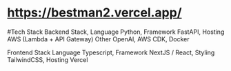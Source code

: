 #  https://bestman2.vercel.app/

#Tech Stack
Backend Stack, Language	Python, Framework	FastAPI, Hosting	AWS (Lambda + API Gateway)
Other	OpenAI, AWS CDK, Docker


Frontend Stack
Language	Typescript, Framework	NextJS / React, Styling	TailwindCSS, Hosting	Vercel
